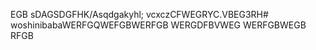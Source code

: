 EGB sDAGSDGFHK/Asqdgakyhl; vcxczCFWEGRYC.VBEG3RH# woshinibabaWERFGQWEFGBWERFGB WERGDFBVWEG WERFGBWEGB RFGB 
